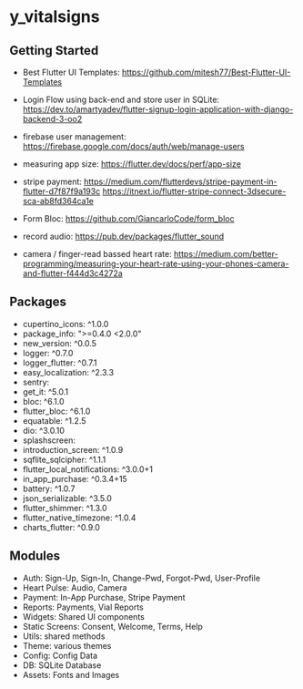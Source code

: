 # y_vitalsigns

## Getting Started

- Best Flutter UI Templates: https://github.com/mitesh77/Best-Flutter-UI-Templates

- Login Flow using back-end and store user in SQLite: https://dev.to/amartyadev/flutter-signup-login-application-with-django-backend-3-oo2

- firebase user management: https://firebase.google.com/docs/auth/web/manage-users

- measuring app size: https://flutter.dev/docs/perf/app-size

- stripe payment: 
https://medium.com/flutterdevs/stripe-payment-in-flutter-d7f87f9a193c
https://itnext.io/flutter-stripe-connect-3dsecure-sca-ab8fd364ca1e


- Form Bloc: https://github.com/GiancarloCode/form_bloc

- record audio: https://pub.dev/packages/flutter_sound

- camera / finger-read bassed heart rate: 
https://medium.com/better-programming/measuring-your-heart-rate-using-your-phones-camera-and-flutter-f444d3c4272a



## Packages
- cupertino_icons: ^1.0.0
- package_info: ">=0.4.0 <2.0.0"
- new_version: ^0.0.5
- logger: ^0.7.0
- logger_flutter: ^0.7.1
- easy_localization: ^2.3.3
- sentry: 
- get_it: ^5.0.1
- bloc: ^6.1.0
- flutter_bloc: ^6.1.0
- equatable: ^1.2.5
- dio: ^3.0.10
- splashscreen:
- introduction_screen: ^1.0.9
- sqflite_sqlcipher: ^1.1.1
- flutter_local_notifications: ^3.0.0+1
- in_app_purchase: ^0.3.4+15
- battery: ^1.0.7
- json_serializable: ^3.5.0
- flutter_shimmer: ^1.3.0
- flutter_native_timezone: ^1.0.4
- charts_flutter: ^0.9.0

## Modules
- Auth: Sign-Up, Sign-In, Change-Pwd, Forgot-Pwd, User-Profile
- Heart Pulse: Audio, Camera
- Payment: In-App Purchase, Stripe Payment
- Reports: Payments, Vial Reports
- Widgets: Shared UI components
- Static Screens: Consent, Welcome, Terms, Help
- Utils: shared methods
- Theme: various themes
- Config: Config Data
- DB: SQLite Database
- Assets: Fonts and Images



